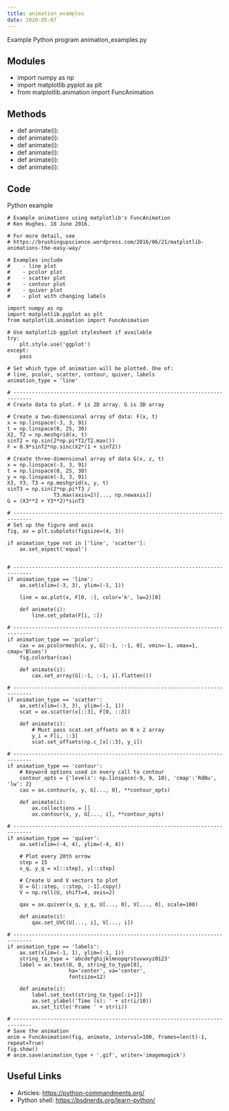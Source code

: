 ```yaml
---
title: animation_examples
date: 2020-05-07
---
```

Example Python program animation_examples.py

## Modules

* import numpy as np
* import matplotlib.pyplot as plt
* from matplotlib.animation import FuncAnimation

## Methods

* def animate(i):
* def animate(i):
* def animate(i):
* def animate(i):
* def animate(i):
* def animate(i):

## Code

Python example

    # Example animations using matplotlib's FuncAnimation
    # Ken Hughes. 18 June 2016.
    
    # For more detail, see
    # https://brushingupscience.wordpress.com/2016/06/21/matplotlib-animations-the-easy-way/
    
    # Examples include
    #    - line plot
    #    - pcolor plot
    #    - scatter plot
    #    - contour plot
    #    - quiver plot
    #    - plot with changing labels
    
    import numpy as np
    import matplotlib.pyplot as plt
    from matplotlib.animation import FuncAnimation
    
    # Use matplotlib ggplot stylesheet if available
    try:
        plt.style.use('ggplot')
    except:
        pass
    
    # Set which type of animation will be plotted. One of:
    # line, pcolor, scatter, contour, quiver, labels
    animation_type = 'line'
    
    # ----------------------------------------------------------------------------
    # Create data to plot. F is 2D array. G is 3D array
    
    # Create a two-dimensional array of data: F(x, t)
    x = np.linspace(-3, 3, 91)
    t = np.linspace(0, 25, 30)
    X2, T2 = np.meshgrid(x, t)
    sinT2 = np.sin(2*np.pi*T2/T2.max())
    F = 0.9*sinT2*np.sinc(X2*(1 + sinT2))
    
    # Create three-dimensional array of data G(x, z, t)
    x = np.linspace(-3, 3, 91)
    t = np.linspace(0, 25, 30)
    y = np.linspace(-3, 3, 91)
    X3, Y3, T3 = np.meshgrid(x, y, t)
    sinT3 = np.sin(2*np.pi*T3 /
                   T3.max(axis=2)[..., np.newaxis])
    G = (X3**2 + Y3**2)*sinT3
    
    # ----------------------------------------------------------------------------
    # Set up the figure and axis
    fig, ax = plt.subplots(figsize=(4, 3))
    
    if animation_type not in ['line', 'scatter']:
        ax.set_aspect('equal')
    
    
    # ----------------------------------------------------------------------------
    if animation_type == 'line':
        ax.set(xlim=(-3, 3), ylim=(-1, 1))
    
        line = ax.plot(x, F[0, :], color='k', lw=2)[0]
    
        def animate(i):
            line.set_ydata(F[i, :])
    
    # ----------------------------------------------------------------------------
    if animation_type == 'pcolor':
        cax = ax.pcolormesh(x, y, G[:-1, :-1, 0], vmin=-1, vmax=1, cmap='Blues')
        fig.colorbar(cax)
    
        def animate(i):
            cax.set_array(G[:-1, :-1, i].flatten())
    
    # ----------------------------------------------------------------------------
    if animation_type == 'scatter':
        ax.set(xlim=(-3, 3), ylim=(-1, 1))
        scat = ax.scatter(x[::3], F[0, ::3])
    
        def animate(i):
            # Must pass scat.set_offsets an N x 2 array
            y_i = F[i, ::3]
            scat.set_offsets(np.c_[x[::3], y_i])
    
    # ----------------------------------------------------------------------------
    if animation_type == 'contour':
        # Keyword options used in every call to contour
        contour_opts = {'levels': np.linspace(-9, 9, 10), 'cmap':'RdBu', 'lw': 2}
        cax = ax.contour(x, y, G[..., 0], **contour_opts)
    
        def animate(i):
            ax.collections = []
            ax.contour(x, y, G[..., i], **contour_opts)
    
    # ----------------------------------------------------------------------------
    if animation_type == 'quiver':
        ax.set(xlim=(-4, 4), ylim=(-4, 4))
    
        # Plot every 20th arrow
        step = 15
        x_q, y_q = x[::step], y[::step]
    
        # Create U and V vectors to plot
        U = G[::step, ::step, :-1].copy()
        V = np.roll(U, shift=4, axis=2)
    
        qax = ax.quiver(x_q, y_q, U[..., 0], V[..., 0], scale=100)
    
        def animate(i):
            qax.set_UVC(U[..., i], V[..., i])
    
    # ----------------------------------------------------------------------------
    if animation_type == 'labels':
        ax.set(xlim=(-1, 1), ylim=(-1, 1))
        string_to_type = 'abcdefghijklmnopqrstuvwxyz0123'
        label = ax.text(0, 0, string_to_type[0],
                        ha='center', va='center',
                        fontsize=12)
    
        def animate(i):
            label.set_text(string_to_type[:i+1])
            ax.set_ylabel('Time (s): ' + str(i/10))
            ax.set_title('Frame ' + str(i))
    
    # ----------------------------------------------------------------------------
    # Save the animation
    anim = FuncAnimation(fig, animate, interval=100, frames=len(t)-1, repeat=True)
    fig.show()
    # anim.save(animation_type + '.gif', writer='imagemagick')
    

## Useful Links

- Articles: https://python-commandments.org/
- Python shell: https://bsdnerds.org/learn-python/
